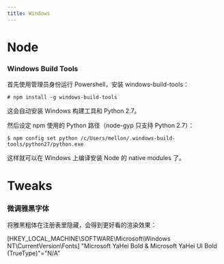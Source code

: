 ```yaml
---
title: Windows
---
```


Node
====

### Windows Build Tools

首先使用管理员身份运行 Powershell，安装 windows-build-tools：

    # npm install -g windows-build-tools

这会自动安装 Windows 构建工具和 Python 2.7。

然后设定 npm 使用的 Python 路径（node-gyp 只支持 Python 2.7）：

    $ npm config set python /c/Users/mellon/.windows-build-tools/python27/python.exe

这样就可以在 Windows 上编译安装 Node 的 native modules 了。


Tweaks
======

### 微调雅黑字体

将雅黑粗体在注册表里隐藏，会得到更好看的渲染效果：

[HKEY_LOCAL_MACHINE\SOFTWARE\Microsoft\Windows NT\CurrentVersion\Fonts]
"Microsoft YaHei Bold & Microsoft YaHei UI Bold (TrueType)"="N/A"